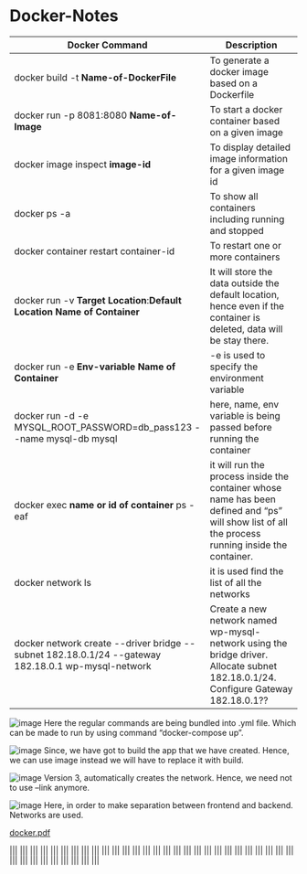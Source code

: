 # Docker-Notes

| Docker Command | Description |
| --- | ----------- |
| docker build -t **Name-of-DockerFile**  | To generate a docker image based on a Dockerfile |
| docker run -p 8081:8080 **Name-of-Image** | To start a docker container based on a given image |
|docker image inspect **image-id** |To display detailed image information for a given image id |
|docker ps -a|To show all containers including running and stopped|
|docker container restart container-id|To restart one or more containers|
|docker run -v **Target Location**:**Default Location** **Name of Container**|It will store the data outside the default location, hence even if the container is deleted, data will be stay there.|
|docker run -e **Env-variable** **Name of Container**|-e is used to specify the environment variable|
|docker run -d -e MYSQL_ROOT_PASSWORD=db_pass123 --name mysql-db mysql|here, name, env variable is being passed before running the container|
|docker exec **name or id of container** ps -eaf| it will run the process inside the container whose name has been defined and “ps” will show list of all the process running inside the container.|
|docker network ls|it is used find the list of all the networks|
|docker network create --driver bridge --subnet 182.18.0.1/24 --gateway 182.18.0.1 wp-mysql-network|Create a new network named wp-mysql-network using the bridge driver. Allocate subnet 182.18.0.1/24. Configure Gateway 182.18.0.1??|

![image](https://user-images.githubusercontent.com/38420375/186398946-0e577f9c-fc4b-4349-8eaf-ae23954b86e0.png)
Here the regular commands are being bundled into .yml file. Which can be made to run by using command “docker-compose up”.

![image](https://user-images.githubusercontent.com/38420375/186398973-1b622cbf-b469-4dfa-a852-4acb86abb063.png)
Since, we have got to build the app that we have created. Hence, we can use image instead we will have to replace it with build. 

![image](https://user-images.githubusercontent.com/38420375/186399074-7e32b9a4-0659-4945-b04d-2152ba2e440f.png)
Version 3, automatically creates the network. Hence, we need not to use –link anymore.

 ![image](https://user-images.githubusercontent.com/38420375/186399174-854f976c-704b-4df7-b21e-e941094bfabe.png)
Here, in order to make separation between frontend and backend. Networks are used. 

[docker.pdf](https://github.com/shivam005/Important-Notes/files/9433548/docker.pdf)



|||
|||
|||
|||
|||
|||
|||
|||
|||
|||
|||
|||
|||
|||
|||
|||
|||
|||
|||
|||
|||
|||
|||
|||
|||
|||
|||
|||
|||
|||
|||
|||
||| 
|||
|||
|||
|||
